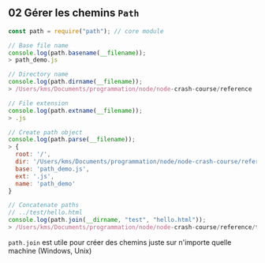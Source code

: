 ## 02 Gérer les chemins `Path` 

```js
const path = require("path"); // core module

// Base file name
console.log(path.basename(__filename));
> path_demo.js

// Directory name
console.log(path.dirname(__filename));
> /Users/kms/Documents/programmation/node/node-crash-course/reference

// File extension
console.log(path.extname(__filename));
> .js

// Create path object
console.log(path.parse(__filename));
> {
  root: '/',
  dir: '/Users/kms/Documents/programmation/node/node-crash-course/reference',
  base: 'path_demo.js',
  ext: '.js',
  name: 'path_demo'
}

// Concatenate paths
// ../test/hello.html
console.log(path.join(__dirname, "test", "hello.html"));
> /Users/kms/Documents/programmation/node/node-crash-course/reference/test/hello.html
```

`path.join` est utile pour créer des chemins juste sur n'importe quelle machine (Windows, Unix)

## 